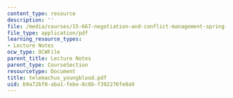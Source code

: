 ```yaml
---
content_type: resource
description: ''
file: /media/courses/15-667-negotiation-and-conflict-management-spring-2001/b9a72bf0aba1febe8c6bf392276fe8a9_telemachus_youngblood.pdf
file_type: application/pdf
learning_resource_types:
- Lecture Notes
ocw_type: OCWFile
parent_title: Lecture Notes
parent_type: CourseSection
resourcetype: Document
title: telemachus_youngblood.pdf
uid: b9a72bf0-aba1-febe-8c6b-f392276fe8a9
---
```

